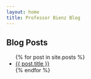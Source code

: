 ```yaml
---
layout: home
title: Professor Bienz Blog
---
```


<h2 class="text-center my-4">Blog Posts</h2>
<ul class="list-group">
  {% for post in site.posts %}
    <li class="list-group-item">
      <a href="{{ post.url | relative_url }}">{{ post.title }}</a>
    </li>
  {% endfor %}
</ul>

